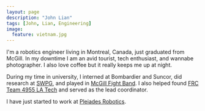 ```yaml
---
layout: page
description: "John Lian"
tags: [John, Lian, Engineering]
image:
  feature: vietnam.jpg
---
```


I'm a robotics engineer living in Montreal, Canada, just graduated from McGill. In my downtime I am an avid tourist, tech enthusiast, and wannabe photographer. I also love coffee but it really keeps me up at night.

During my time in university, I interned at Bombardier and Suncor, did research at [SWPG](https://mcgill.ca/mecheng/researchlabs/swpg), and played in [McGill Fight Band](http://www.mcgillathletics.ca/sports/2012/12/6/GEN_1206121625.aspx). I also helped found [FRC Team 4955 LA Tech](http://www.frc4955.com) and served as the lead coordinator. 

I have just started to work at [Pleiades Robotics](http://pleiades.ca). 